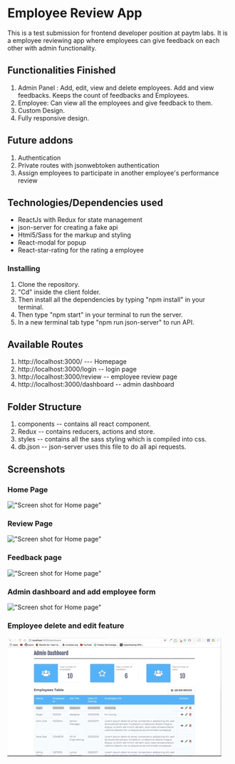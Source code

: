 # Employee Review App

This is a test submission for frontend developer position at paytm labs. It is a employee reviewing app where employees can give feedback on each other with admin functionality.

## Functionalities Finished

1.  Admin Panel : Add, edit, view and delete employees. Add and view feedbacks. Keeps the count of feedbacks and Employees.
2.  Employee: Can view all the employees and give feedback to them.
3.  Custom Design.
4.  Fully responsive design.

## Future addons

1.  Authentication
2.  Private routes with jsonwebtoken authentication
3.  Assign employees to participate in another employee's performance review

## Technologies/Dependencies used

- ReactJs with Redux for state management
- json-server for creating a fake api
- Html5/Sass for the markup and styling
- React-modal for popup
- React-star-rating for the rating a employee

### Installing

1.  Clone the repository.
2.  "Cd" inside the client folder.
3.  Then install all the dependencies by typing "npm install" in your terminal.
4.  Then type "npm start" in your terminal to run the server.
5.  In a new terminal tab type "npm run json-server" to run API.

## Available Routes

1.  http://localhost:3000/ --- Homepage
2.  http://localhost:3000/login -- login page
3.  http://localhost:3000/review -- employee review page
4.  http://localhost:3000/dashboard -- admin dashboard

## Folder Structure

1.  components -- contains all react component.
2.  Redux -- contains reducers, actions and store.
3.  styles -- contains all the sass styling which is compiled into css.
4.  db.json -- json-server uses this file to do all api requests.

## Screenshots

### Home Page

!["Screen shot for Home page"](https://github.com/montygoldy/employee-review/blob/master/gifs/home.gif?raw=true)

### Review Page

!["Screen shot for Home page"](https://github.com/montygoldy/employee-review/blob/master/gifs/review.gif?raw=true)

### Feedback page

!["Screen shot for Home page"](https://github.com/montygoldy/employee-review/blob/master/gifs/feedback.gif?raw=true)

### Admin dashboard and add employee form

!["Screen shot for Home page"](https://github.com/montygoldy/employee-review/blob/master/gifs/add_employee.gif?raw=true)

### Employee delete and edit feature

!["Screen shot for Home page"](https://github.com/montygoldy/employee-review/blob/master/gifs/delete_edit.gif?raw=true)
